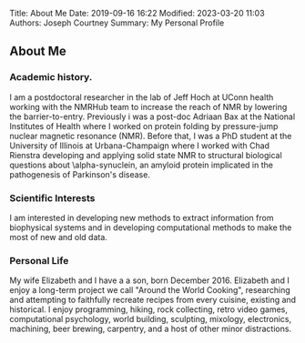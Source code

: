 Title: About Me
Date: 2019-09-16 16:22
Modified: 2023-03-20 11:03
Authors: Joseph Courtney
Summary: My Personal Profile

## About Me
### Academic history.
I am a postdoctoral researcher in the lab of Jeff Hoch at UConn health working with the NMRHub team to increase the reach of NMR by lowering the barrier-to-entry. Previously i was a post-doc Adriaan Bax at the National Institutes of Health where I worked on protein folding by pressure-jump nuclear magnetic resonance (NMR). Before that, I was a PhD student at the University of Illinois at Urbana-Champaign where I worked with Chad Rienstra developing and applying solid state NMR to structural biological questions about \alpha-synuclein, an amyloid protein implicated in the pathogenesis of Parkinson's disease.

### Scientific Interests
I am interested in developing new methods to extract information from biophysical systems and in developing computational methods to make the most of new and old data.

### Personal Life
My wife Elizabeth and I have a a son, born December 2016. Elizabeth and I enjoy a long-term project we call "Around the World Cooking", researching and attempting to faithfully recreate recipes from every cuisine, existing and historical. I enjoy programming, hiking, rock collecting, retro video games, computational psychology, world building, sculpting, mixology, electronics, machining, beer brewing, carpentry, and a host of other minor distractions.
